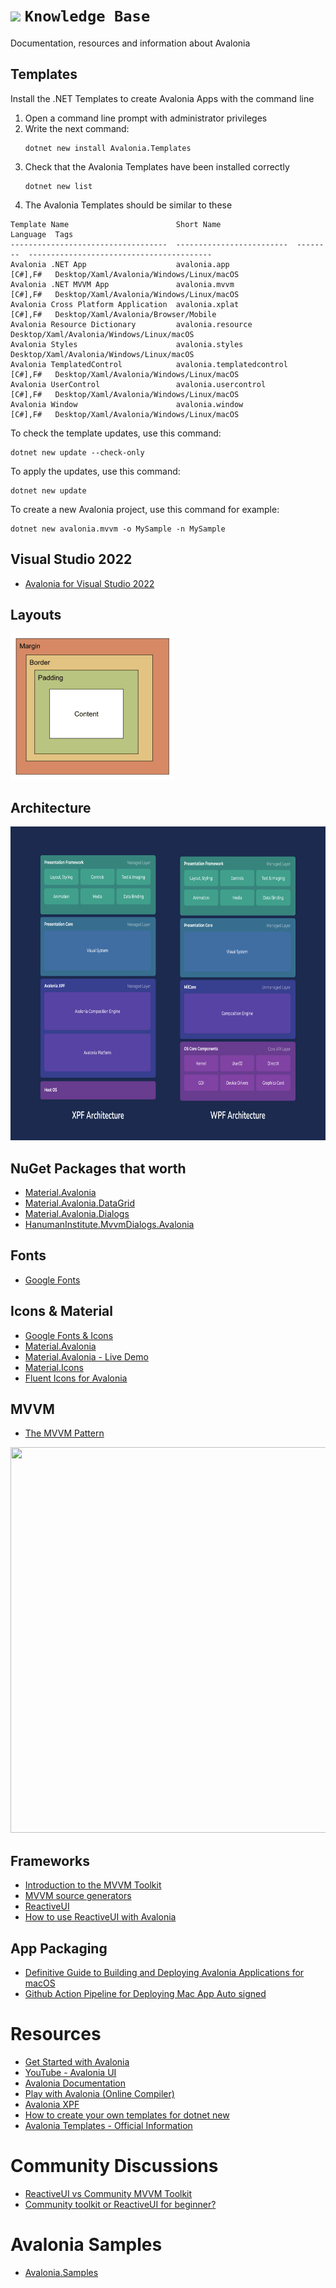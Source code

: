 # [<img src="https://avaloniaui.net/img/brand.svg" />](https://avaloniaui.net/) `Knowledge Base`
Documentation, resources and information about Avalonia


## Templates
Install the .NET Templates to create Avalonia Apps with the command line
1) Open a command line prompt with administrator privileges
2) Write the next command:
   ```
   dotnet new install Avalonia.Templates
   ```
3) Check that the Avalonia Templates have been installed correctly
   ```
   dotnet new list
   ```  
4) The Avalonia Templates should be similar to these
  ```
Template Name                        Short Name                 Language  Tags
-----------------------------------  -------------------------  --------  -----------------------------------------
Avalonia .NET App                    avalonia.app               [C#],F#   Desktop/Xaml/Avalonia/Windows/Linux/macOS
Avalonia .NET MVVM App               avalonia.mvvm              [C#],F#   Desktop/Xaml/Avalonia/Windows/Linux/macOS
Avalonia Cross Platform Application  avalonia.xplat             [C#],F#   Desktop/Xaml/Avalonia/Browser/Mobile
Avalonia Resource Dictionary         avalonia.resource                    Desktop/Xaml/Avalonia/Windows/Linux/macOS
Avalonia Styles                      avalonia.styles                      Desktop/Xaml/Avalonia/Windows/Linux/macOS
Avalonia TemplatedControl            avalonia.templatedcontrol  [C#],F#   Desktop/Xaml/Avalonia/Windows/Linux/macOS
Avalonia UserControl                 avalonia.usercontrol       [C#],F#   Desktop/Xaml/Avalonia/Windows/Linux/macOS
Avalonia Window                      avalonia.window            [C#],F#   Desktop/Xaml/Avalonia/Windows/Linux/macOS
  ```

To check the template updates, use this command:
```
dotnet new update --check-only
```

To apply the updates, use this command:
```
dotnet new update
```

To create a new Avalonia project, use this command for example:
```
dotnet new avalonia.mvvm -o MySample -n MySample
```


## Visual Studio 2022
* [Avalonia for Visual Studio 2022](https://marketplace.visualstudio.com/items?itemName=AvaloniaTeam.AvaloniaVS)


## Layouts
<img src="/assets/images/Avalonia_Layout.png" />


## Architecture
<img src="/assets/images/Avalonia_Architecture.png" width="800" height="502" />


## NuGet Packages that worth
* [Material.Avalonia](https://www.nuget.org/packages/Material.Avalonia/)
* [Material.Avalonia.DataGrid](https://www.nuget.org/packages/Material.Avalonia.DataGrid/)
* [Material.Avalonia.Dialogs](https://www.nuget.org/packages/Material.Avalonia.Dialogs/)
* [HanumanInstitute.MvvmDialogs.Avalonia](https://www.nuget.org/packages/HanumanInstitute.MvvmDialogs.Avalonia/)


## Fonts
* [Google Fonts](https://fonts.google.com/)


## Icons & Material
* [Google Fonts & Icons](https://fonts.google.com/icons)
* [Material.Avalonia](https://github.com/AvaloniaCommunity/Material.Avalonia)
* [Material.Avalonia - Live Demo](https://avaloniacommunity.github.io/Material.Avalonia/)
* [Material.Icons](https://github.com/SKProCH/Material.Icons)
* [Fluent Icons for Avalonia](https://avaloniaui.github.io/icons.html)


## MVVM
* [The MVVM Pattern](https://docs.avaloniaui.net/docs/concepts/the-mvvm-pattern/)

<img src="https://docs.avaloniaui.net/assets/images/mvvm-f6b78a764c225a6a7555399580f78d6e.png" width="800" height="617" />


## Frameworks
* [Introduction to the MVVM Toolkit](https://learn.microsoft.com/en-us/dotnet/communitytoolkit/mvvm/)
* [MVVM source generators](https://learn.microsoft.com/en-us/dotnet/communitytoolkit/mvvm/generators/overview)
* [ReactiveUI](https://www.reactiveui.net/)
* [How to use ReactiveUI with Avalonia](https://docs.avaloniaui.net/docs/concepts/reactiveui/)


## App Packaging
* [Definitive Guide to Building and Deploying Avalonia Applications for macOS](https://avaloniaui.net/blog/the-definitive-guide-to-building-and-deploying-avalonia-applications-for-macos)
* [Github Action Pipeline for Deploying Mac App Auto signed](https://github.com/AvaloniaUI/Avalonia/discussions/15755)


# Resources
* [Get Started with Avalonia](https://avaloniaui.net/gettingstarted)
* [YouTube - Avalonia UI](https://www.youtube.com/@avaloniaui/videos)
* [Avalonia Documentation](https://docs.avaloniaui.net/)
* [Play with Avalonia (Online Compiler)](https://play.avaloniaui.net/)
* [Avalonia XPF](https://avaloniaui.net/xpf)
* [How to create your own templates for dotnet new](https://devblogs.microsoft.com/dotnet/how-to-create-your-own-templates-for-dotnet-new/)
* [Avalonia Templates - Official Information](https://github.com/avaloniaui/avalonia-dotnet-templates)


# Community Discussions
* [ReactiveUI vs Community MVVM Toolkit](https://github.com/AvaloniaUI/Avalonia/discussions/12540)
* [Community toolkit or ReactiveUI for beginner?](https://www.reddit.com/r/AvaloniaUI/comments/136cbvr/community_toolkit_or_reactiveui_for_beginner/)


# Avalonia Samples
* [Avalonia.Samples](https://github.com/AvaloniaUI/Avalonia.Samples)
